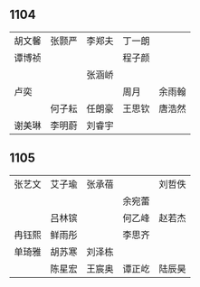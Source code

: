 ## 1104
|     |     |     |     |     |
| --- | --- | --- | --- | --- |
| 胡文馨 | 张颢严 | 李郑夫 | 丁一朗 |  |
| 谭博祯 |  |  | 程子颜 |  |
|  |  | 张涵峤 |  |  |
| 卢奕 |  |  | 周月 | 余雨翰 |
|  | 何子耘 | 任朗豪 | 王思钦 | 唐浩然 |
| 谢美琳 | 李明蔚 | 刘睿宇 |  |  |

## 1105
|     |     |     |     |     |
| --- | --- | --- | --- | --- |
| 张艺文 | 艾子瑜 | 张承蓓 |  | 刘哲佚 |
|  |  |  | 余宛蕾 |  |
|  | 吕林镔 |  | 何乙峰 | 赵若杰 |
| 冉钰熙 | 鲜雨彤 |  | 李思齐 |  |
| 单琦雅 | 胡苏寒 | 刘泽栋 |  |  |
|  | 陈星宏 | 王宸奥 | 谭正屹 | 陆辰昊 |

